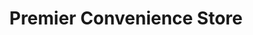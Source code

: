 ---
title: "Premier Convenience Store"
url: /blackpool/premier-convenience-store/
shop: Lebensmittel
---